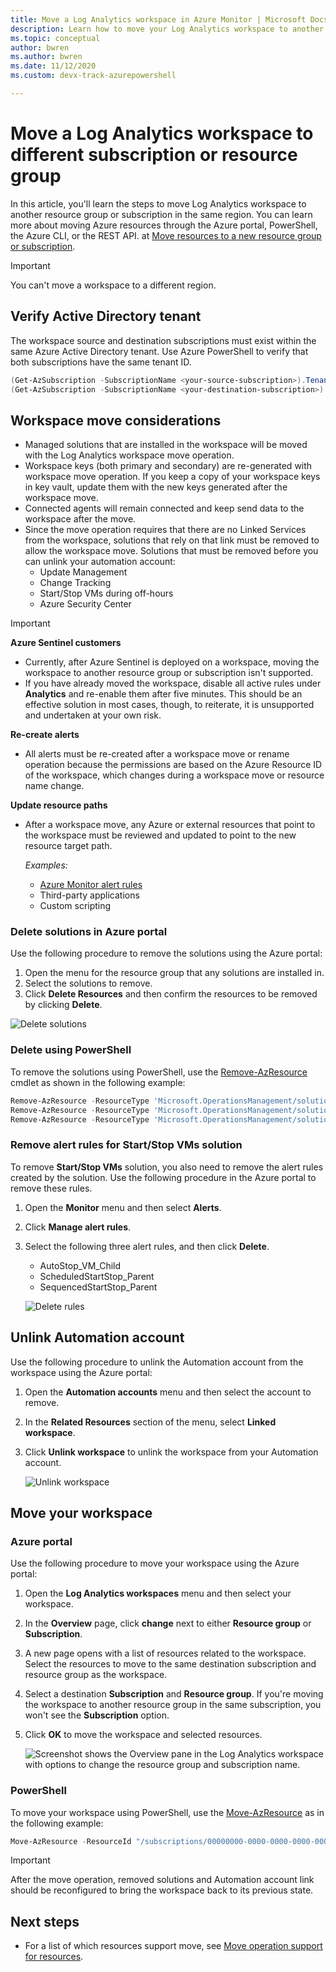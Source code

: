 ```yaml
---
title: Move a Log Analytics workspace in Azure Monitor | Microsoft Docs
description: Learn how to move your Log Analytics workspace to another subscription or resource group.
ms.topic: conceptual
author: bwren
ms.author: bwren
ms.date: 11/12/2020 
ms.custom: devx-track-azurepowershell

---
```


# Move a Log Analytics workspace to different subscription or resource group

In this article, you'll learn the steps to move Log Analytics workspace to another resource group or subscription in the same region. You can learn more about moving Azure resources through the Azure portal, PowerShell, the Azure CLI, or the REST API. at [Move resources to a new resource group or subscription](../../azure-resource-manager/management/move-resource-group-and-subscription.md). 

> [!IMPORTANT]
> You can't move a workspace to a different region.

## Verify Active Directory tenant
The workspace source and destination subscriptions must exist within the same Azure Active Directory tenant. Use Azure PowerShell to verify that both subscriptions have the same tenant ID.

``` PowerShell
(Get-AzSubscription -SubscriptionName <your-source-subscription>).TenantId
(Get-AzSubscription -SubscriptionName <your-destination-subscription>).TenantId
```

## Workspace move considerations
- Managed solutions that are installed in the workspace will be moved with the Log Analytics workspace move operation. 
- Workspace keys (both primary and secondary) are re-generated with workspace move operation. If you keep a copy of your workspace keys in key vault, update them with the new keys generated after the workspace move. 
- Connected agents will remain connected and keep send data to the workspace after the move. 
- Since the move operation requires that there are no Linked Services from the workspace, solutions that rely on that link must be removed to allow the workspace move. Solutions that must be removed before you can unlink your automation account:
  - Update Management
  - Change Tracking
  - Start/Stop VMs during off-hours
  - Azure Security Center

>[!IMPORTANT]
> **Azure Sentinel customers**
> - Currently, after Azure Sentinel is deployed on a workspace, moving the workspace to another resource group or subscription isn't supported. 
> - If you have already moved the workspace, disable all active rules under **Analytics** and re-enable them after five minutes. This should be an effective solution in most cases, though, to reiterate, it is unsupported and undertaken at your own risk.
> 
> **Re-create alerts**
> - All alerts must be re-created after a workspace move or rename operation because the permissions are based on the Azure Resource ID of the workspace, which changes during a workspace move or resource name change.
>
> **Update resource paths**
> - After a workspace move, any Azure or external resources that point to the workspace must be reviewed and updated to point to the new resource target path.
> 
>   *Examples:*
>   - [Azure Monitor alert rules](../alerts/alerts-resource-move.md)
>   - Third-party applications
>   - Custom scripting
>

### Delete solutions in Azure portal
Use the following procedure to remove the solutions using the Azure portal:

1. Open the menu for the resource group that any solutions are installed in.
2. Select the solutions to remove.
3. Click **Delete Resources** and then confirm the resources to be removed by clicking **Delete**.

![Delete solutions](media/move-workspace/delete-solutions.png)

### Delete using PowerShell

To remove the solutions using PowerShell, use the [Remove-AzResource](/powershell/module/az.resources/remove-azresource) cmdlet as shown in the following example:

``` PowerShell
Remove-AzResource -ResourceType 'Microsoft.OperationsManagement/solutions' -ResourceName "ChangeTracking(<workspace-name>)" -ResourceGroupName <resource-group-name>
Remove-AzResource -ResourceType 'Microsoft.OperationsManagement/solutions' -ResourceName "Updates(<workspace-name>)" -ResourceGroupName <resource-group-name>
Remove-AzResource -ResourceType 'Microsoft.OperationsManagement/solutions' -ResourceName "Start-Stop-VM(<workspace-name>)" -ResourceGroupName <resource-group-name>
```

### Remove alert rules for Start/Stop VMs solution
To remove **Start/Stop VMs** solution, you also need to remove the alert rules created by the solution. Use the following procedure in the Azure portal to remove these rules.

1. Open the **Monitor** menu and then select **Alerts**.
2. Click **Manage alert rules**.
3. Select the following three alert rules, and then click **Delete**.

   - AutoStop_VM_Child
   - ScheduledStartStop_Parent
   - SequencedStartStop_Parent

    ![Delete rules](media/move-workspace/delete-rules.png)

## Unlink Automation account
Use the following procedure to unlink the Automation account from the workspace using the Azure portal:

1. Open the **Automation accounts** menu and then select the account to remove.
2. In the **Related Resources** section of the menu, select **Linked workspace**. 
3. Click **Unlink workspace** to unlink the workspace from your Automation account.

    ![Unlink workspace](media/move-workspace/unlink-workspace.png)

## Move your workspace

### Azure portal
Use the following procedure to move your workspace using the Azure portal:

1. Open the **Log Analytics workspaces** menu and then select your workspace.
2. In the **Overview** page, click **change** next to either **Resource group** or **Subscription**.
3. A new page opens with a list of resources related to the workspace. Select the resources to move to the same destination subscription and resource group as the workspace. 
4. Select a destination **Subscription** and **Resource group**. If you're moving the workspace to another resource group in the same subscription, you won't see the **Subscription** option.
5. Click **OK** to move the workspace and selected resources.

    ![Screenshot shows the Overview pane in the Log Analytics workspace with options to change the resource group and subscription name.](media/move-workspace/portal.png)

### PowerShell
To move your workspace using PowerShell, use the [Move-AzResource](/powershell/module/AzureRM.Resources/Move-AzureRmResource) as in the following example:

``` PowerShell
Move-AzResource -ResourceId "/subscriptions/00000000-0000-0000-0000-000000000000/resourceGroups/MyResourceGroup01/providers/Microsoft.OperationalInsights/workspaces/MyWorkspace" -DestinationSubscriptionId "00000000-0000-0000-0000-000000000000" -DestinationResourceGroupName "MyResourceGroup02"
```

> [!IMPORTANT]
> After the move operation, removed solutions and Automation account link should be reconfigured to bring the workspace back to its previous state.


## Next steps
- For a list of which resources support move, see [Move operation support for resources](../../azure-resource-manager/management/move-support-resources.md).
